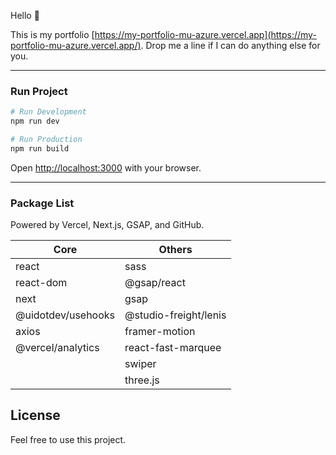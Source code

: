 Hello 👋 


This is my portfolio [https://my-portfolio-mu-azure.vercel.app](https://my-portfolio-mu-azure.vercel.app/). Drop me a line if I can do anything else for you.

---

### Run Project

```bash
# Run Development
npm run dev

# Run Production
npm run build
```

Open [http://localhost:3000](http://localhost:3000) with your browser.

---

### Package List

Powered by Vercel, Next.js, GSAP, and GitHub.

| Core               | Others                |
|--------------------|-----------------------|
| react              | sass                  |
| react-dom          | @gsap/react           |
| next               | gsap                  |
| @uidotdev/usehooks | @studio-freight/lenis |
| axios              | framer-motion         |
| @vercel/analytics  | react-fast-marquee    |
|                    | swiper                |
|                    | three.js              |


## License
Feel free to use this project.
